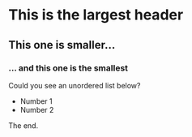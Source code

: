 # This is the largest header
## This one is smaller...
### ... and this one is the smallest

Could you see an unordered list below?

* Number 1
* Number 2

The end.